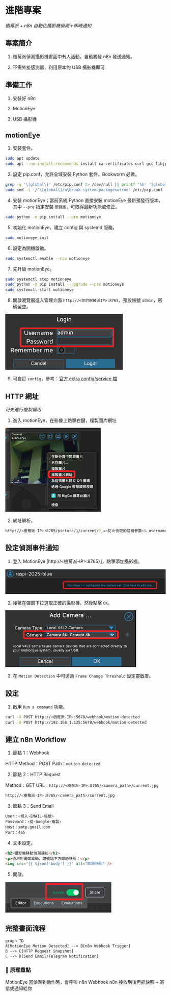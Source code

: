 # 進階專案

_樹莓派 + n8n 自動化攝影機偵測＋即時通知_

## 專案簡介

1. 樹莓派偵測攝影機畫面中有人活動，自動觸發 n8n 發送通知。

2. 不需外接感測器，利用原本的 USB 攝影機即可


## 準備工作

1. 安裝好 n8n

2. MotionEye

3. USB 攝影機

## motionEye

1. 安裝套件。

```bash
sudo apt update
sudo apt --no-install-recommends install ca-certificates curl gcc libjpeg62-turbo-dev libcurl4-openssl-dev libssl-dev -y
```

2. 設定 pip.conf，允許全域安裝 Python 套件，Bookworm 必做。

```bash
grep -q '\[global\]' /etc/pip.conf 2> /dev/null || printf '%b' '[global]\n' | sudo tee -a /etc/pip.conf > /dev/null
sudo sed -i '/^\[global\]/a\break-system-packages=true' /etc/pip.conf
```

4. 安裝 motionEye；當前系統 Python 直接安裝 motionEye 最新預發行版本，
其中 `--pre` 指定安裝 `預覽版`，可取得最新功能或修正。

```bash
sudo python -m pip install --pre motioneye
```

5. 初始化 motionEye，建立 config 與 systemd 服務。

```bash
sudo motioneye_init
```

6. 設定為開機啟動。

```bash
sudo systemctl enable --now motioneye
```

7. 先升級 motionEye。

```bash
sudo systemctl stop motioneye
sudo python -m pip install --upgrade --pre motioneye
sudo systemctl start motioneye
```

8. 開啟瀏覽器進入管理介面 `http://<你的樹莓派IP>:8765`，預設帳號 `admin`，密碼留空。

![](images/img_25.png)

9. 可自訂 `config`，參考：[官方 extra config/service 檔](https://github.com/motioneye-project/motioneye/tree/dev/motioneye/extra)

## HTTP 網址

_可先進行複製備用_

1. 進入 motionEye，在影像上點擊右鍵，複製圖片網址

![](images/img_28.png)

2. 網址解析。

```bash
http://<樹莓派-IP>:8765/picture/1/current/?_=<防止快取的隨機參數>&_username=admin&_signature=<驗證身份的安全簽章>
```

## 設定偵測事件通知

1. 登入 MotionEye [http://<樹莓派-IP>:8765）]，點擊添加攝影機。

![](images/img_26.png)

2. 接著在彈窗下拉選取正確的攝影機，然後點擊 `OK`。

![](images/img_27.png)

3. 在 `Motion Detection` 中可透過 `Frame Change Threshold` 設定靈敏度。

## 設定

1. 啟用 `Run a command` 功能。

```bash
curl -X POST http://<樹莓派-IP>:5678/webhook/motion-detected
curl -X POST http://192.168.1.125:5678/webhook/motion-detected
```

## 建立 n8n Workflow

1. 節點 1：Webhook

HTTP Method：POST
Path：`motion-detected`

2. 節點 2：HTTP Request

Method：GET
URL：`http://<樹莓派-IP>:8765/<camera_path>/current.jpg`

```bash
http://<樹莓派-IP>:8765/<camera_path>/current.jpg
```

3. 節點 3：Send Email

```bash
User：<填入-EMAIL-帳號>
Password：<從-Google-複製>
Host：smtp.gmail.com
Port：465
```

4. 文本設定。

```html
<h2>攝影機移動偵測通知</h2>
<p>偵測到畫面異動，請確認下方即時快照：</p>
<img src="{{ $json['body'] }}" alt="即時快照" />
```

5. 開啟。

![](images/img_29.png)

## 完整畫面流程

```mermaid
graph TD
A[MotionEye Motion Detected] --> B[n8n Webhook Trigger]
B --> C[HTTP Request Snapshot]
C --> D[Send Email/Telegram Notification]
```



### 📌 原理重點

MotionEye 當偵測到動作時，會呼叫 n8n Webhook
n8n 接收到後再抓快照 + 寄信或通知給你



